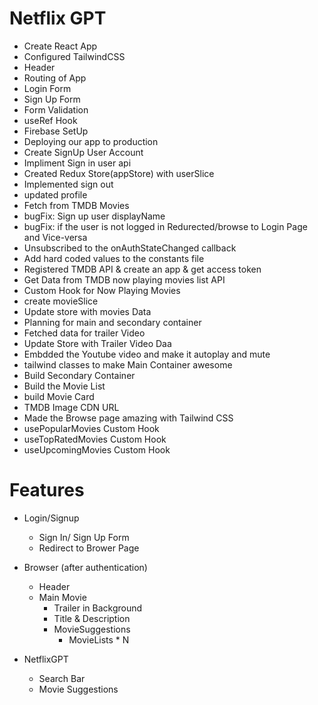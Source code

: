 # Netflix GPT

- Create React App
- Configured TailwindCSS
- Header
- Routing of App
- Login Form
- Sign Up Form
- Form Validation
- useRef Hook
- Firebase SetUp
- Deploying our app to production
- Create SignUp User Account
- Impliment Sign in user api
- Created Redux Store(appStore) with userSlice
- Implemented sign out
- updated profile
- Fetch from TMDB Movies
- bugFix: Sign up user displayName
- bugFix: if the user is not logged in Redurected/browse to Login Page and Vice-versa
- Unsubscribed to the onAuthStateChanged callback
- Add hard coded values to the constants file
- Registered TMDB API & create an app & get access token
- Get Data from TMDB now playing movies list API
- Custom Hook for Now Playing Movies
- create movieSlice
- Update store with movies Data
- Planning for main and secondary container
- Fetched data for trailer Video
- Update Store with Trailer Video Daa
- Embdded the Youtube video and make it autoplay and mute
- tailwind classes to make Main Container awesome
- Build Secondary Container
- Build the Movie List
- build Movie Card
- TMDB Image CDN URL
- Made the Browse page amazing with Tailwind CSS
- usePopularMovies Custom Hook
- useTopRatedMovies Custom Hook
- useUpcomingMovies Custom Hook


# Features
- Login/Signup
    - Sign In/ Sign Up Form
    - Redirect to Brower Page
- Browser (after authentication)
    - Header
    - Main Movie
        - Trailer in Background
        - Title & Description
        - MovieSuggestions
            - MovieLists * N

- NetflixGPT
    - Search Bar
    - Movie Suggestions
